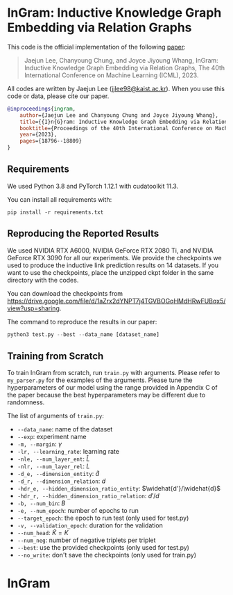 # InGram: Inductive Knowledge Graph Embedding via Relation Graphs
This code is the official implementation of the following [paper](https://proceedings.mlr.press/v202/lee23c.html):

> Jaejun Lee, Chanyoung Chung, and Joyce Jiyoung Whang, InGram: Inductive Knowledge Graph Embedding via Relation Graphs, The 40th International Conference on Machine Learning (ICML), 2023.

All codes are written by Jaejun Lee (jjlee98@kaist.ac.kr). When you use this code or data, please cite our paper.

```bibtex
@inproceedings{ingram,
	author={Jaejun Lee and Chanyoung Chung and Joyce Jiyoung Whang},
	title={{I}n{G}ram: Inductive Knowledge Graph Embedding via Relation Graphs},
	booktitle={Proceedings of the 40th International Conference on Machine Learning},
	year={2023},
	pages={18796--18809}
}
```

## Requirements

We used Python 3.8 and PyTorch 1.12.1 with cudatoolkit 11.3.

You can install all requirements with:

```shell
pip install -r requirements.txt
```

## Reproducing the Reported Results

We used NVIDIA RTX A6000, NVIDIA GeForce RTX 2080 Ti, and NVIDIA GeForce RTX 3090 for all our experiments. We provide the checkpoints we used to produce the inductive link prediction results on 14 datasets. If you want to use the checkpoints, place the unzipped ckpt folder in the same directory with the codes.

You can download the checkpoints from https://drive.google.com/file/d/1aZrx2dYNPT7j4TGVBOGqHMdHRwFUBqx5/view?usp=sharing.

The command to reproduce the results in our paper:

```python
python3 test.py --best --data_name [dataset_name]
```

## Training from Scratch

To train InGram from scratch, run `train.py` with arguments. Please refer to `my_parser.py` for the examples of the arguments. Please tune the hyperparameters of our model using the range provided in Appendix C of the paper because the best hyperparameters may be different due to randomness.

The list of arguments of `train.py`:
- `--data_name`: name of the dataset
- `--exp`: experiment name
- `-m, --margin`: $\gamma$
- `-lr, --learning_rate`: learning rate
- `-nle, --num_layer_ent`: $\widehat{L}$
- `-nlr, --num_layer_rel`: $L$
- `-d_e, --dimension_entity`: $\widehat{d}$
- `-d_r, --dimension_relation`: $d$
- `-hdr_e, --hidden_dimension_ratio_entity`: $\widehat{d'}/\widehat{d}$
- `-hdr_r, --hidden_dimension_ratio_relation`: $d'/d$
- `-b, --num_bin`: $B$
- `-e, --num_epoch`: number of epochs to run
- `--target_epoch`: the epoch to run test (only used for test.py)
- `-v, --validation_epoch`: duration for the validation
- `--num_head`: $\widehat{K}=K$
- `--num_neg`: number of negative triplets per triplet
- `--best`: use the provided checkpoints (only used for test.py)
- `--no_write`: don't save the checkpoints (only used for train.py)
# InGram
